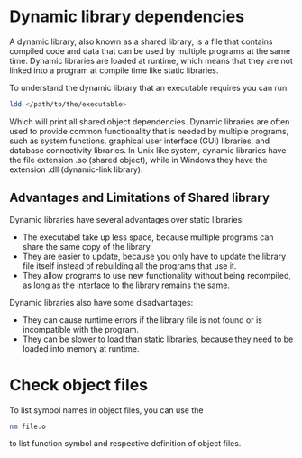 # Dynamic library dependencies

A dynamic library, also known as a shared library, is a file that contains compiled code and 
data that can be used by multiple programs at the same time. Dynamic libraries are loaded at 
runtime, which means that they are not linked into a program at compile time like static libraries.

To understand the dynamic library that an executable requires you can run:

```sh
ldd </path/to/the/executable>
```

Which will print all shared object dependencies. Dynamic libraries are often used to provide common functionality 
that is needed by multiple programs, such as system functions, graphical user interface (GUI) libraries, and database
connectivity libraries. In Unix like system, dynamic libraries have the file extension .so (shared object), while in 
Windows they have the extension .dll (dynamic-link library).

## Advantages and Limitations of Shared library

Dynamic libraries have several advantages over static libraries:

- The executabel take up less space, because multiple programs can share the same copy of the library.
- They are easier to update, because you only have to update the library file itself instead of rebuilding all the programs that use it.
- They allow programs to use new functionality without being recompiled, as long as the interface to the library remains the same.

Dynamic libraries also have some disadvantages:

- They can cause runtime errors if the library file is not found or is incompatible with the program.
- They can be slower to load than static libraries, because they need to be loaded into memory at runtime.

# Check object files

To list symbol names in object files, you can use the 

```sh
nm file.o
```

to list function symbol and respective definition of object files.
<!--  Script to show the footer   -->
<html>
<script
    src="https://code.jquery.com/jquery-3.3.1.js"
    integrity="sha256-2Kok7MbOyxpgUVvAk/HJ2jigOSYS2auK4Pfzbm7uH60="
    crossorigin="anonymous">
</script>
<script>
$(function(){
  $("#footer").load("../footers/footer.html");
});
</script>
<body>
<div id="footer"></div>
</body>
</html>
